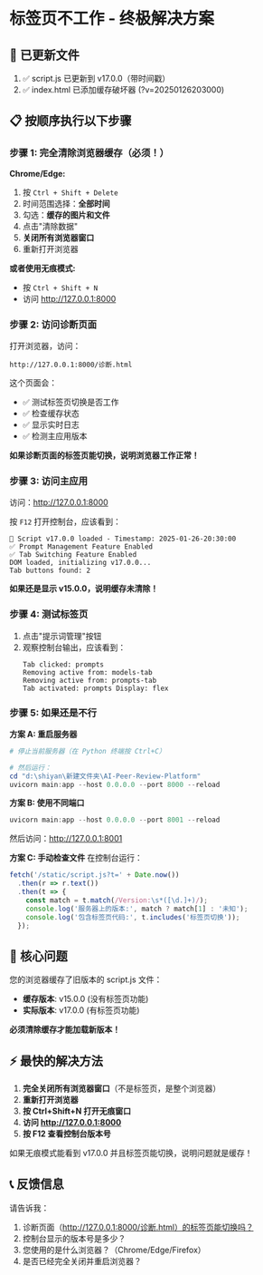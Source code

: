 # 标签页不工作 - 终极解决方案

## 🔴 已更新文件
1. ✅ script.js 已更新到 v17.0.0（带时间戳）
2. ✅ index.html 已添加缓存破坏器 (?v=20250126203000)

## 📋 按顺序执行以下步骤

### 步骤 1: 完全清除浏览器缓存（必须！）

**Chrome/Edge:**
1. 按 `Ctrl + Shift + Delete`
2. 时间范围选择：**全部时间**
3. 勾选：**缓存的图片和文件**
4. 点击"清除数据"
5. **关闭所有浏览器窗口**
6. 重新打开浏览器

**或者使用无痕模式:**
- 按 `Ctrl + Shift + N`
- 访问 http://127.0.0.1:8000

### 步骤 2: 访问诊断页面

打开浏览器，访问：
```
http://127.0.0.1:8000/诊断.html
```

这个页面会：
- ✅ 测试标签页切换是否工作
- ✅ 检查缓存状态
- ✅ 显示实时日志
- ✅ 检测主应用版本

**如果诊断页面的标签页能切换，说明浏览器工作正常！**

### 步骤 3: 访问主应用

访问：http://127.0.0.1:8000

按 `F12` 打开控制台，应该看到：
```
🚀 Script v17.0.0 loaded - Timestamp: 2025-01-26-20:30:00
✅ Prompt Management Feature Enabled
✅ Tab Switching Feature Enabled
DOM loaded, initializing v17.0.0...
Tab buttons found: 2
```

**如果还是显示 v15.0.0，说明缓存未清除！**

### 步骤 4: 测试标签页

1. 点击"提示词管理"按钮
2. 观察控制台输出，应该看到：
   ```
   Tab clicked: prompts
   Removing active from: models-tab
   Removing active from: prompts-tab
   Tab activated: prompts Display: flex
   ```

### 步骤 5: 如果还是不行

**方案 A: 重启服务器**
```powershell
# 停止当前服务器（在 Python 终端按 Ctrl+C）

# 然后运行：
cd "d:\shiyan\新建文件夹\AI-Peer-Review-Platform"
uvicorn main:app --host 0.0.0.0 --port 8000 --reload
```

**方案 B: 使用不同端口**
```powershell
uvicorn main:app --host 0.0.0.0 --port 8001 --reload
```
然后访问：http://127.0.0.1:8001

**方案 C: 手动检查文件**
在控制台运行：
```javascript
fetch('/static/script.js?t=' + Date.now())
  .then(r => r.text())
  .then(t => {
    const match = t.match(/Version:\s*([\d.]+)/);
    console.log('服务器上的版本:', match ? match[1] : '未知');
    console.log('包含标签页代码:', t.includes('标签页切换'));
  });
```

## 🎯 核心问题

您的浏览器缓存了旧版本的 script.js 文件：
- **缓存版本**: v15.0.0 (没有标签页功能)
- **实际版本**: v17.0.0 (有标签页功能)

**必须清除缓存才能加载新版本！**

## ⚡ 最快的解决方法

1. **完全关闭所有浏览器窗口**（不是标签页，是整个浏览器）
2. **重新打开浏览器**
3. **按 Ctrl+Shift+N 打开无痕窗口**
4. **访问 http://127.0.0.1:8000**
5. **按 F12 查看控制台版本号**

如果无痕模式能看到 v17.0.0 并且标签页能切换，说明问题就是缓存！

## 📞 反馈信息

请告诉我：
1. 诊断页面（http://127.0.0.1:8000/诊断.html）的标签页能切换吗？
2. 控制台显示的版本号是多少？
3. 您使用的是什么浏览器？（Chrome/Edge/Firefox）
4. 是否已经完全关闭并重启浏览器？

